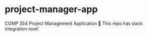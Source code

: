 # project-manager-app

COMP 354 Project Management Application

This repo has slack integration now!
